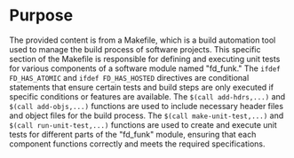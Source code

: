 # Purpose
The provided content is from a Makefile, which is a build automation tool used to manage the build process of software projects. This specific section of the Makefile is responsible for defining and executing unit tests for various components of a software module named "fd_funk." The `ifdef FD_HAS_ATOMIC` and `ifdef FD_HAS_HOSTED` directives are conditional statements that ensure certain tests and build steps are only executed if specific conditions or features are available. The `$(call add-hdrs,...)` and `$(call add-objs,...)` functions are used to include necessary header files and object files for the build process. The `$(call make-unit-test,...)` and `$(call run-unit-test,...)` functions are used to create and execute unit tests for different parts of the "fd_funk" module, ensuring that each component functions correctly and meets the required specifications.
